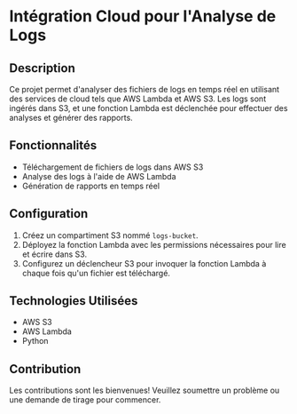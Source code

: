 # Intégration Cloud pour l'Analyse de Logs

## Description
Ce projet permet d'analyser des fichiers de logs en temps réel en utilisant des services de cloud tels que AWS Lambda et AWS S3. Les logs sont ingérés dans S3, et une fonction Lambda est déclenchée pour effectuer des analyses et générer des rapports.

## Fonctionnalités
- Téléchargement de fichiers de logs dans AWS S3
- Analyse des logs à l'aide de AWS Lambda
- Génération de rapports en temps réel

## Configuration
1. Créez un compartiment S3 nommé `logs-bucket`.
2. Déployez la fonction Lambda avec les permissions nécessaires pour lire et écrire dans S3.
3. Configurez un déclencheur S3 pour invoquer la fonction Lambda à chaque fois qu'un fichier est téléchargé.

## Technologies Utilisées
- AWS S3
- AWS Lambda
- Python

## Contribution
Les contributions sont les bienvenues! Veuillez soumettre un problème ou une demande de tirage pour commencer.
